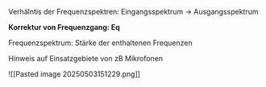 Verhälntis der Frequenzspektren: Eingangsspektrum -> Ausgangsspektrum 

**Korrektur von Frequenzgang: Eq**

Frequenzspektrum: Stärke der enthaltenen Frequenzen

Hinweis auf Einsatzgebiete von zB Mikrofonen

![[Pasted image 20250503151229.png]]